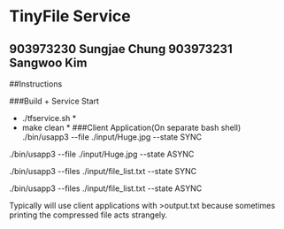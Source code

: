 # TinyFile Service
## 903973230 Sungjae Chung 903973231 Sangwoo Kim

##Instructions

###Build + Service Start
* ./tfservice.sh *
*  make clean *
###Client Application(On separate bash shell)
./bin/usapp3 --file ./input/Huge.jpg --state SYNC

./bin/usapp3 --file ./input/Huge.jpg --state ASYNC

./bin/usapp3 --files ./input/file_list.txt --state SYNC

./bin/usapp3 --files ./input/file_list.txt --state ASYNC

Typically will use client applications with >output.txt because sometimes printing the compressed file acts strangely.  
